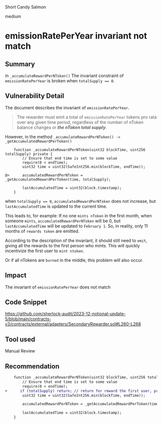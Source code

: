 Short Candy Salmon

medium

# emissionRatePerYear invariant not match

## Summary
in `_accumulateRewardPerNToken()`
The invariant constraint of `emissionRatePerYear` is broken when `totalSupply == 0`.

## Vulnerability Detail
The document describes the invariant of `emissionRatePerYear`.
> The rewarder must emit a total of `emissionRatePerYear` tokens pro rata over any given time period, regardless of the number of nToken balance changes or ***the nToken total supply***.

However, in the method `_accumulateRewardPerNToken() -> _getAccumulatedRewardPerToken()`

```solidity
    function _accumulateRewardPerNToken(uint32 blockTime, uint256 totalSupply) private {
        // Ensure that end time is set to some value
        require(0 < endTime);
        uint32 time = uint32(SafeInt256.min(blockTime, endTime));

@>      accumulatedRewardPerNToken = _getAccumulatedRewardPerToken(time, totalSupply);

        lastAccumulatedTime = uint32(block.timestamp);
    }
```

when `totalSupply == 0`, `accumulatedRewardPerNToken` does not increase, 
but `lastAccumulatedTime` is updated to the current time.

This leads to, for example:
If no one `mints nToken` in the first month,
when someone `mints`, `accumulatedRewardPerNToken` will be 0, but `lastAccumulatedTime` will be updated to `February 1`.
So, in reality, only 11 months of `rewards token` are emitted.

According to the description of the invariant, it should still need to `emit`, giving all the rewards to the first person who mints.
This will quickly incentivize the first user to `mint ntoken`.

Or if all nTokens are `burned` in the middle, this problem will also occur.

## Impact

The invariant of `emissionRatePerYear` does not match

## Code Snippet
https://github.com/sherlock-audit/2023-12-notional-update-5/blob/main/contracts-v3/contracts/external/adapters/SecondaryRewarder.sol#L260-L268
## Tool used

Manual Review

## Recommendation
```diff
    function _accumulateRewardPerNToken(uint32 blockTime, uint256 totalSupply) private {
        // Ensure that end time is set to some value
        require(0 < endTime);
+      if (totalSupply) return; // return for reward the first user, previously aggregated
        uint32 time = uint32(SafeInt256.min(blockTime, endTime));

        accumulatedRewardPerNToken = _getAccumulatedRewardPerToken(time, totalSupply);

        lastAccumulatedTime = uint32(block.timestamp);
    }
```
